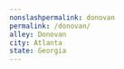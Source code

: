 ```yaml
---
﻿nonslashpermalink: donovan
permalink: /donovan/
alley: Donovan
city: Atlanta
state: Georgia
---
```

